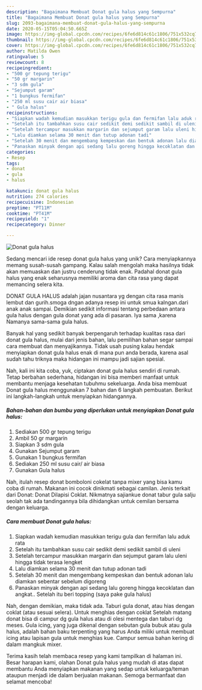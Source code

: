 ```yaml
---
description: "Bagaimana Membuat Donat gula halus yang Sempurna"
title: "Bagaimana Membuat Donat gula halus yang Sempurna"
slug: 2093-bagaimana-membuat-donat-gula-halus-yang-sempurna
date: 2020-05-15T05:04:50.665Z
image: https://img-global.cpcdn.com/recipes/6fe6d814c61c1806/751x532cq70/donat-gula-halus-foto-resep-utama.jpg
thumbnail: https://img-global.cpcdn.com/recipes/6fe6d814c61c1806/751x532cq70/donat-gula-halus-foto-resep-utama.jpg
cover: https://img-global.cpcdn.com/recipes/6fe6d814c61c1806/751x532cq70/donat-gula-halus-foto-resep-utama.jpg
author: Matilda Owen
ratingvalue: 5
reviewcount: 8
recipeingredient:
- "500 gr tepung terigu"
- "50 gr margarin"
- "3 sdm gula"
- "Sejumput garam"
- "1 bungkus fermifan"
- "250 ml susu cair air biasa"
- " Gula halus"
recipeinstructions:
- "Siapkan wadah kemudian masukkan terigu gula dan fermifan lalu aduk rata"
- "Setelah itu tambahkan susu cair sedikit demi sedikit sambil di uleni"
- "Setelah tercampur masukkan margarin dan sejumput garam lalu uleni hingga tidak terasa lengket"
- "Lalu diamkan selama 30 menit dan tutup adonan tadi"
- "Setelah 30 menit dan mengembang kempeskan dan bentuk adonan lalu diamkan sebentar sebelum digoreng"
- "Panaskan minyak dengan api sedang lalu goreng hingga kecoklatan dan angkat.. Setelah itu beri topping (saya pake gula halus)"
categories:
- Resep
tags:
- donat
- gula
- halus

katakunci: donat gula halus 
nutrition: 274 calories
recipecuisine: Indonesian
preptime: "PT11M"
cooktime: "PT41M"
recipeyield: "1"
recipecategory: Dinner

---
```



![Donat gula halus](https://img-global.cpcdn.com/recipes/6fe6d814c61c1806/751x532cq70/donat-gula-halus-foto-resep-utama.jpg)

Sedang mencari ide resep donat gula halus yang unik? Cara menyiapkannya memang susah-susah gampang. Kalau salah mengolah maka hasilnya tidak akan memuaskan dan justru cenderung tidak enak. Padahal donat gula halus yang enak seharusnya memiliki aroma dan cita rasa yang dapat memancing selera kita.

DONAT GULA HALUS adalah jajan nusantara yg dengan cita rasa manis lembut dan gurih.smoga dngan adanya resep ini untuk smua kalngan.dari anak anak sampai. Demikian sedikit informasi tentang perbedaan antara gula halus dengan gula donat yang ada di pasaran. Iya sama ,karena Namanya sama-sama gula halus.

Banyak hal yang sedikit banyak berpengaruh terhadap kualitas rasa dari donat gula halus, mulai dari jenis bahan, lalu pemilihan bahan segar sampai cara membuat dan menyajikannya. Tidak usah pusing kalau hendak menyiapkan donat gula halus enak di mana pun anda berada, karena asal sudah tahu triknya maka hidangan ini mampu jadi sajian spesial.


Nah, kali ini kita coba, yuk, ciptakan donat gula halus sendiri di rumah. Tetap berbahan sederhana, hidangan ini bisa memberi manfaat untuk membantu menjaga kesehatan tubuhmu sekeluarga. Anda bisa membuat Donat gula halus menggunakan 7 bahan dan 6 langkah pembuatan. Berikut ini langkah-langkah untuk menyiapkan hidangannya.

<!--inarticleads1-->

##### Bahan-bahan dan bumbu yang diperlukan untuk menyiapkan Donat gula halus:

1. Sediakan 500 gr tepung terigu
1. Ambil 50 gr margarin
1. Siapkan 3 sdm gula
1. Gunakan Sejumput garam
1. Gunakan 1 bungkus fermifan
1. Sediakan 250 ml susu cair/ air biasa
1. Gunakan  Gula halus


Nah, itulah resep donat bomboloni cokelat tanpa mixer yang bisa kamu coba di rumah. Makanan ini cocok dinikmati sebagai camilan. Jenis terkait dari Donat: Donat Dilapisi Coklat. Nikmatnya sajiankue donat tabur gula salju seolah tak ada tandingannya bila dihidangkan untuk cemilan bersama dengan keluarga. 

<!--inarticleads2-->

##### Cara membuat Donat gula halus:

1. Siapkan wadah kemudian masukkan terigu gula dan fermifan lalu aduk rata
1. Setelah itu tambahkan susu cair sedikit demi sedikit sambil di uleni
1. Setelah tercampur masukkan margarin dan sejumput garam lalu uleni hingga tidak terasa lengket
1. Lalu diamkan selama 30 menit dan tutup adonan tadi
1. Setelah 30 menit dan mengembang kempeskan dan bentuk adonan lalu diamkan sebentar sebelum digoreng
1. Panaskan minyak dengan api sedang lalu goreng hingga kecoklatan dan angkat.. Setelah itu beri topping (saya pake gula halus)


Nah, dengan demikian, maka tidak ada. Taburi gula donat, atau hias dengan coklat (atau sesuai selera). Untuk menghias dengan coklat Setelah matang donat bisa di campur dg gula halus atau di olesi mentega dan taburi dg meses. Gula icing, yang juga dikenal dengan sebutan gula bubuk atau gula halus, adalah bahan baku terpenting yang harus Anda miliki untuk membuat icing atau lapisan gula untuk menghias kue. Campur semua bahan kering di dalam mangkuk mixer. 

Terima kasih telah membaca resep yang kami tampilkan di halaman ini. Besar harapan kami, olahan Donat gula halus yang mudah di atas dapat membantu Anda menyiapkan makanan yang sedap untuk keluarga/teman ataupun menjadi ide dalam berjualan makanan. Semoga bermanfaat dan selamat mencoba!

